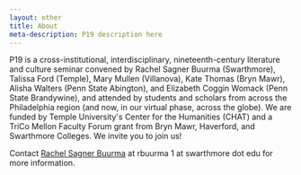 ```yaml
---
layout: other
title: About
meta-description: P19 description here
---
```


P19 is a cross-institutional, interdisciplinary, nineteenth-century literature and culture seminar convened by Rachel Sagner Buurma (Swarthmore), Talissa Ford (Temple), Mary Mullen (Villanova), Kate Thomas (Bryn Mawr), Alisha Walters (Penn State Abington), and Elizabeth Coggin Womack (Penn State Brandywine), and attended by students and scholars from across the Philadelphia region (and now, in our virtual phase, across the globe). We are funded by Temple University's Center for the Humanities (CHAT) and a TriCo Mellon Faculty Forum grant from Bryn Mawr, Haverford, and Swarthmore Colleges. We invite you to join us! 

Contact <a href = "http://www.rachelsagnerbuurma.org">Rachel Sagner Buurma</a> at rbuurma 1 at swarthmore dot edu for more information.
